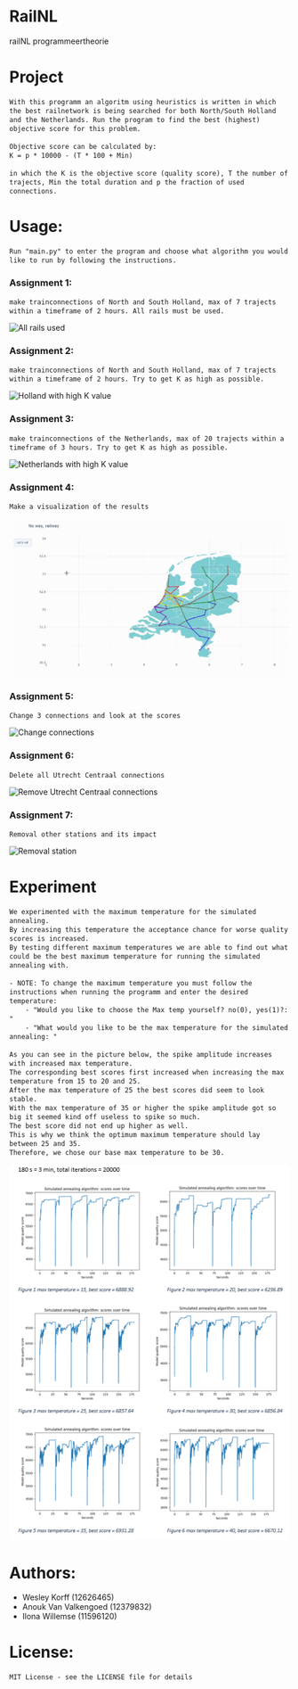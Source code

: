 # RailNL
railNL programmeertheorie

# Project
```
With this programm an algoritm using heuristics is written in which the best railnetwork is being searched for both North/South Holland and the Netherlands. Run the program to find the best (highest) objective score for this problem.

Objective score can be calculated by:
K = p * 10000 - (T * 100 + Min)

in which the K is the objective score (quality score), T the number of trajects, Min the total duration and p the fraction of used connections.
```

# Usage:
```
Run "main.py" to enter the program and choose what algorithm you would like to run by following the instructions.
```


### Assignment 1:
```
make trainconnections of North and South Holland, max of 7 trajects within a timeframe of 2 hours. All rails must be used.
```
![All rails used](............png)

### Assignment 2:
```
make trainconnections of North and South Holland, max of 7 trajects within a timeframe of 2 hours. Try to get K as high as possible.
```
![Holland with high K value](............png)

### Assignment 3:
```
make trainconnections of the Netherlands, max of 20 trajects within a timeframe of 3 hours. Try to get K as high as possible.
```
![Netherlands with high K value](............png)

### Assignment 4:
```
Make a visualization of the results
```
![visualization](/doc/railnl.gif)

### Assignment 5:
```
Change 3 connections and look at the scores
```
![Change connections](............gif)

### Assignment 6:
```
Delete all Utrecht Centraal connections
```
![Remove Utrecht Centraal connections](............gif)

### Assignment 7:
```
Removal other stations and its impact
```
![Removal station](............gif)


# Experiment
```
We experimented with the maximum temperature for the simulated annealing.
By increasing this temperature the acceptance chance for worse quality scores is increased.
By testing different maximum temperatures we are able to find out what could be the best maximum temperature for running the simulated annealing with.

- NOTE: To change the maximum temperature you must follow the instructions when running the programm and enter the desired temperature:
    - "Would you like to choose the Max temp yourself? no(0), yes(1)?: "
    - "What would you like to be the max temperature for the simulated annealing: "

As you can see in the picture below, the spike amplitude increases with increased max temperature.
The corresponding best scores first increased when increasing the max temperature from 15 to 20 and 25.
After the max temperature of 25 the best scores did seem to look stable.
With the max temperature of 35 or higher the spike amplitude got so big it seemed kind off useless to spike so much.
The best score did not end up higher as well.
This is why we think the optimum maximum temperature should lay between 25 and 35.
Therefore, we chose our base max temperature to be 30.
```
![Experiment](/doc/experiment.png)


# Authors:
- Wesley Korff (12626465)
- Anouk Van Valkengoed (12379832)
- Ilona Willemse (11596120)

# License:
```
MIT License - see the LICENSE file for details
```
